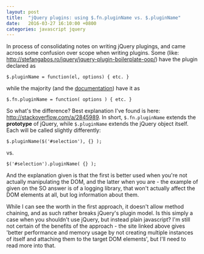 ```yaml
---
layout: post
title:  "jQuery plugins: using $.fn.pluginName vs. $.pluginName"
date:   2016-03-27 16:10:00 +0800
categories: javascript jquery
---
```


In process of consolidating notes on writing jQuery plugings, and came across some confusion over scope when writing plugins. Some (like: <http://stefangabos.ro/jquery/jquery-plugin-boilerplate-oop/>) have the plugin declared as 

```
$.pluginName = function(el, options) { etc. }
```

while the majority (and the [documentation](https://learn.jquery.com/plugins/)) have it as 

```
$.fn.pluginName = function( options ) { etc. }
```

So what's the difference? Best explanation I've found is here: <http://stackoverflow.com/a/2845989>. In short, `$.fn.pluginName` extends the **prototype** of jQuery, while `$.pluginName` extends the jQuery object itself. Each will be called slightly differently:

```
$.pluginName($('#selection'), {} );
```

vs.

```
$('#selection').pluginName( {} );
```

And the explanation given is that the first is better used when you're not actually manipulating the DOM, and the latter when you are - the example of given on the SO answer is of a logging library, that won't actually affect the DOM elements at all, but log information about them. 

While I can see the worth in the first approach, it doesn't allow method chaining, and as such rather breaks jQuery's plugin model. Is this simply a case when you shouldn't use jQuery, but instead plain javascript? I'm still not certain of the benefits of the approach - the site linked above gives 'better performance and memory usage by not creating multiple instances of itself and attaching them to the target DOM elements', but I'll need to read more into that.